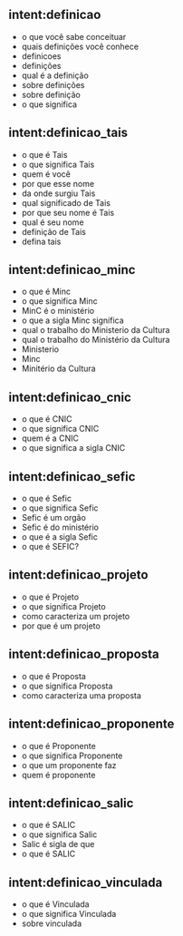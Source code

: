 <!-- Definições -->
## intent:definicao
- o que você sabe conceituar
- quais definições você conhece
- definicoes
- definições
- qual é a definição
- sobre definições
- sobre definição
- o que significa

## intent:definicao_tais
- o que é Tais
- o que significa Tais
- quem é você
- por que esse nome
- da onde surgiu Tais
- qual significado de Tais
- por que seu nome é Tais
- qual é seu nome
- definição de Tais
- defina tais

## intent:definicao_minc
- o que é Minc
- o que significa Minc
- MinC é o ministério
- o que a sigla Minc significa
- qual o trabalho do Ministerio da Cultura 
- qual o trabalho do Ministério da Cultura 
- Ministerio
- Minc
- Minitério da Cultura

## intent:definicao_cnic
- o que é CNIC
- o que significa CNIC
- quem é a CNIC
- o que significa a sigla CNIC

## intent:definicao_sefic
- o que é Sefic
- o que significa Sefic
- Sefic é um orgão
- Sefic é do ministério
- o que é a sigla Sefic
- o que é SEFIC?

## intent:definicao_projeto
- o que é Projeto
- o que significa Projeto
- como caracteriza um projeto
- por que é um projeto

## intent:definicao_proposta
- o que é Proposta
- o que significa Proposta
- como caracteriza uma proposta

## intent:definicao_proponente
- o que é Proponente
- o que significa Proponente
- o que um proponente faz
- quem é proponente

## intent:definicao_salic
- o que é SALIC
- o que significa Salic
- Salic é sigla de que
- o que é SALIC

## intent:definicao_vinculada
- o que é Vinculada
- o que significa Vinculada
- sobre vinculada